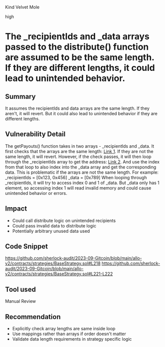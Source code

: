 Kind Velvet Mole

high

# The _recipientIds and _data arrays passed to the distribute() function are assumed to be the same length. If they are different lengths, it could lead to unintended behavior.
## Summary
It assumes the recipientIds and data arrays are the same length. If they aren't, it will revert. But it could also lead to unintended behavior if they are different lengths. 
## Vulnerability Detail
The getPayouts() function takes in two arrays - _recipientIds and _data. It first checks that the arrays are the same length: [Link 1](https://github.com/sherlock-audit/2023-09-Gitcoin/blob/main/allo-v2/contracts/strategies/BaseStrategy.sol#L218). If they are not the same length, it will revert.
However, if the check passes, it will then loop through the _recipientIds array to get the address: [Link 2](https://github.com/sherlock-audit/2023-09-Gitcoin/blob/main/allo-v2/contracts/strategies/BaseStrategy.sol#L221-L222). And use the index from that loop to also index into the _data array and get the corresponding data.
This is problematic if the arrays are not the same length. For example:
_recipientIds = [0x123, 0x456]
_data = [0x789]
When looping through _recipientIds, it will try to access index 0 and 1 of _data. But _data only has 1 element, so accessing index 1 will read invalid memory and could cause unintended behavior or errors.

## Impact
- Could call distribute logic on unintended recipients
- Could pass invalid data to distribute logic
- Potentially arbitrary unused data used
## Code Snippet
https://github.com/sherlock-audit/2023-09-Gitcoin/blob/main/allo-v2/contracts/strategies/BaseStrategy.sol#L218
https://github.com/sherlock-audit/2023-09-Gitcoin/blob/main/allo-v2/contracts/strategies/BaseStrategy.sol#L221-L222
## Tool used

Manual Review

## Recommendation
- Explicitly check array lengths are same inside loop
- Use mappings rather than arrays if order doesn't matter
- Validate data length requirements in strategy specific logic
